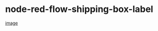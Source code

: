 # node-red-flow-shipping-box-label
[image](https://github.com/ncd-io/node-red-flow-shipping-box-label/blob/main/Screen%20Shot%202023-03-13%20at%204.16.59%20PM.png?raw=true)
